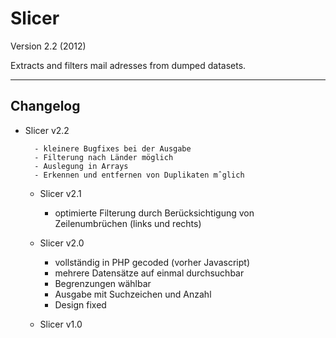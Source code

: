 # Slicer

Version 2.2 (2012)

Extracts and filters mail adresses from dumped datasets.

---

## Changelog

- Slicer v2.2
		
		- kleinere Bugfixes bei der Ausgabe
		- Filterung nach Länder möglich
		- Auslegung in Arrays
		- Erkennen und entfernen von Duplikaten mˆglich	

	- Slicer v2.1
	
		- optimierte Filterung durch Berücksichtigung von Zeilenumbrüchen (links und rechts)

	- Slicer v2.0
		
		- vollständig in PHP gecoded (vorher Javascript)
		- mehrere Datensätze auf einmal durchsuchbar
		- Begrenzungen wählbar
		- Ausgabe mit Suchzeichen und Anzahl
		- Design fixed	

	- Slicer v1.0
